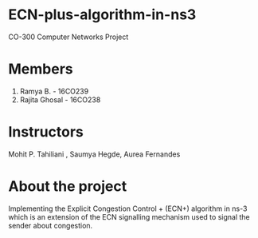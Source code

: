 # ECN-plus-algorithm-in-ns3
CO-300 Computer Networks Project

# Members 
1. Ramya B. - 16CO239
2. Rajita Ghosal - 16CO238

# Instructors
Mohit P. Tahiliani , Saumya Hegde, Aurea Fernandes

# About the project
Implementing the Explicit Congestion Control + (ECN+) algorithm in ns-3 which is an extension of the ECN signalling mechanism used to signal the sender about congestion.
